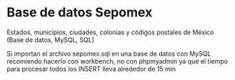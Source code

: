 # Base de datos Sepomex

Estados, municipios, ciudades, colonias y códigos postales de México (Base de datos, MySQL, SQL)

Si importan el archivo sepomex.sql en una base de datos con MySQL recomiendo hacerlo con workbench, no con phpmyadmin ya que el tiempo para procesar todos los INSERT lleva alrededor de 15 min
